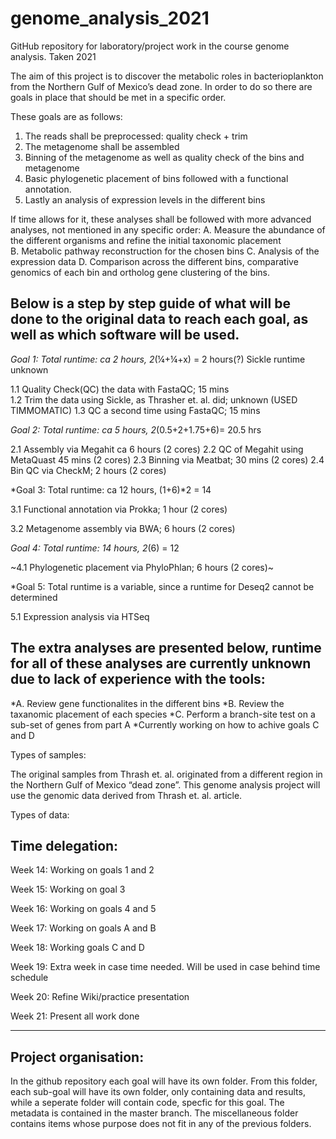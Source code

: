 # genome_analysis_2021
GitHub repository for laboratory/project work in the course genome analysis. Taken 2021


The aim of this project is to discover the metabolic roles in bacterioplankton from the Northern Gulf of Mexico’s dead zone. In order to do so there are goals in place that should be met in a specific order. 

These goals are as follows: 
1.  The reads shall be preprocessed: quality check + trim 
2.  The metagenome shall be assembled  
3.  Binning of the metagenome as well as quality check of the bins and metagenome 
4.  Basic phylogenetic placement of bins followed with a functional annotation. 
5.  Lastly an analysis of expression levels in the different bins 

If time allows for it, these analyses shall be followed with more advanced analyses, not mentioned in any specific order: 
A.  Measure the abundance of the different organisms and refine the initial taxonomic placement  
B.  Metabolic pathway reconstruction for the chosen bins 
C.  Analysis of the expression data 
D.  Comparison across the different bins, comparative genomics of each bin and ortholog gene clustering of the bins. 

Below is a step by step guide of what will be done to the original data to reach each goal, as well as which software will be used. 
-----------------------------------------------------------------------------------------------------------------------------------
*Goal 1: Total runtime: ca 2 hours, 2*(¼+¼+x) = 2 hours(?) Sickle runtime unknown 

1.1 Quality Check(QC) the data with FastaQC; 15 mins  
1.2 Trim the data using Sickle, as Thrasher et. al. did; unknown  (USED TIMMOMATIC) 
1.3 QC a second time using FastaQC; 15 mins 

*Goal 2: Total runtime: ca 5 hours, 2*(0.5+2+1.75+6)= 20.5 hrs 

2.1 Assembly via Megahit ca 6 hours (2 cores) 
2.2 QC of Megahit using MetaQuast 45 mins (2 cores) 
2.3 Binning via Meatbat; 30 mins (2 cores)
2.4 Bin QC via CheckM; 2 hours (2 cores)  

*Goal 3: Total runtime: ca 12 hours, (1+6)*2 = 14 

3.1 Functional annotation via Prokka; 1 hour (2 cores)
 
3.2 Metagenome assembly via BWA; 6 hours (2 cores) 

*Goal 4: Total runtime: 14 hours, 2*(6) = 12 

~4.1 Phylogenetic placement via PhyloPhlan; 6 hours (2 cores)~ 


*Goal 5: Total runtime is a variable, since a runtime for Deseq2 cannot be determined 

5.1 Expression analysis via HTSeq  

The extra analyses are presented below, runtime for all of these analyses are currently unknown due to lack of experience with the tools: 
-----------------------------------------------------------------------------------------------------------------------------------------

*A.  Review gene functionalites in the different bins
*B.  Review the taxanomic placement of each species 
*C. Perform a branch-site test on a sub-set of genes from part A
*Currently working on how to achive goals C and D 




Types of samples: 

The original samples from Thrash et. al. originated from a different region in the Northern Gulf of Mexico “dead zone”. This genome analysis project will use the genomic data derived from Thrash et. al. article. 


Types of data: 

Time delegation: 
----------------
Week 14: 
Working on goals 1 and 2 

Week 15: 
Working on goal 3 

Week 16: 
Working on goals 4 and 5 

Week 17: 
Working on goals A and B 

Week 18: 
Working goals C and D 

Week 19: 
Extra week in case time needed. Will be used in case behind time schedule

Week 20: 
Refine Wiki/practice presentation 

Week 21: 
Present all work done 
__________________________________________________________________________________________________

Project organisation:
---------------------
In the github repository each goal will have its own folder. From this folder, each sub-goal will have its own folder, only containing data and results, while a seperate folder will contain code, specfic for this goal. The metadata is contained in the master branch. The miscellaneous folder contains items whose purpose does not fit in any of the previous folders. 


